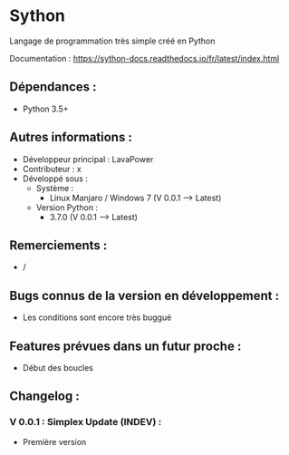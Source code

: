 # Sython
Langage de programmation très simple créé en Python

Documentation : https://sython-docs.readthedocs.io/fr/latest/index.html

## Dépendances :
- Python 3.5+

## Autres informations :
- Développeur principal : LavaPower
- Contributeur : x
- Développé sous :
  - Système :
    - Linux Manjaro / Windows 7 (V 0.0.1 --> Latest)
  - Version Python :
    - 3.7.0 (V 0.0.1 --> Latest)

## Remerciements :
- /

## Bugs connus de la version en développement :
- Les conditions sont encore très buggué

## Features prévues dans un futur proche :
- Début des boucles

## Changelog : 

### V 0.0.1 : Simplex Update (INDEV) :
- Première version
